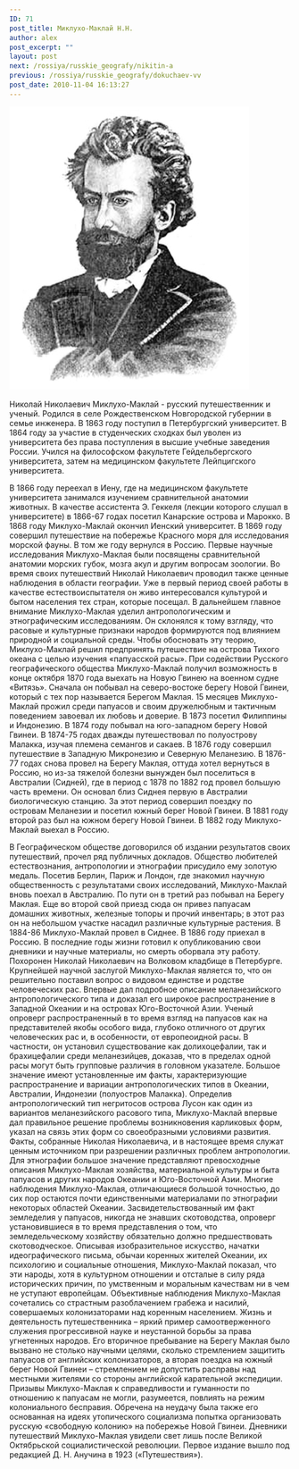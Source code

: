 ```yaml
---
ID: 71
post_title: Миклухо-Маклай Н.Н.
author: alex
post_excerpt: ""
layout: post
next: /rossiya/russkie_geografy/nikitin-a
previous: /rossiya/russkie_geografy/dokuchaev-vv
post_date: 2010-11-04 16:13:27
---
```


 

![](/img/book/609.jpg)

Николай Николаевич Миклухо-Маклай - русский путешественник и ученый. Родился в селе Рождественском Новгородской губернии в семье инженера. В 1863 году поступил в Петербургский университет. В 1864 году за участие в студенческих сходках был уволен из университета без права поступления в высшие учебные заведения России. Учился на философском факультете Гейдельбергского университета, затем на медицинском факультете Лейпцигского университета.
  
В 1866 году переехал в Иену, где на медицинском факультете университета занимался изучением сравнительной анатомии животных. В качестве ассистента Э. Геккеля (лекции которого слушал в университете) в 1866-67 годах посетил Канарские острова и Марокко. В 1868 году Миклухо-Маклай окончил Иенский университет. В 1869 году совершил путешествие на побережье Красного моря для исследования морской фауны. В том же году вернулся в Россию.
Первые научные исследования Миклухо-Маклая были посвящены сравнительной анатомии морских губок, мозга акул и другим вопросам зоологии. Во время своих путешествий Николай Николаевич проводил также ценные наблюдения в области географии. Уже в первый период своей работы в качестве естествоиспытателя он живо интересовался культурой и бытом населения тех стран, которые посещал. 
В дальнейшем главное внимание Миклухо-Маклая уделил антропологическим и этнографическим исследованиям. Он склонялся к тому взгляду, что расовые и культурные признаки народов формируются под влиянием природной и социальной среды. Чтобы обосновать эту теорию, Миклухо-Маклай решил предпринять путешествие на острова Тихого океана с целью изучения «папуасской расы». При содействии Русского географического общества Миклухо-Маклай получил возможность в конце октября 1870 года выехать на Новую Гвинею на военном судне «Витязь». Сначала он побывал на северо-востоке берегу Новой Гвинеи, который с тех пор называется Берегом Маклая. 15 месяцев Миклухо-Маклай прожил среди папуасов и своим дружелюбным и тактичным поведением завоевал их любовь и доверие. 
В 1873 посетил Филиппины и Индонезию. В 1874 году побывал на юго-западном берегу Новой Гвинеи. В 1874-75 годах дважды путешествовал по полуострову Малакка, изучая племена семангов и сакаев. В 1876 году совершил путешествие в Западную Микронезию и Северную Меланезию. В 1876-77 годах снова провел на Берегу Маклая, оттуда хотел вернуться в Россию, но из-за тяжелой болезни вынужден был поселиться в Австралии (Сидней), где в период с 1878 по 1882 год провел большую часть времени. Он основал близ Сиднея первую в Австралии биологическую станцию. За этот период совершил поездку по островам Меланезии и посетил южный берег Новой Гвинеи. В 1881 году второй раз был на южном берегу Новой Гвинеи. В 1882 году Миклухо-Маклай выехал в Россию.  
  
В Географическом обществе договорился об издании результатов своих путешествий, прочел ряд публичных докладов. Общество любителей естествознания, антропологии и этнографии присудило ему золотую медаль. Посетив Берлин, Париж и Лондон, где знакомил научную общественность с результатами своих исследований, Миклухо-Маклай вновь поехал в Австралию. По пути он в третий раз побывал на Берегу Маклая. Еще во второй свой приезд сюда он привез папуасам домашних животных, железные топоры и прочий инвентарь; в этот раз он на небольшом участке насадил различные культурные растения. В 1884-86 Миклухо-Маклай провел в Сиднее. В 1886 году приехал в Россию. В последние годы жизни готовил к опубликованию свои дневники и научные материалы, но смерть оборвала эту работу. Похоронен Николай Николаевич на Волковом кладбище в Петербурге.
Крупнейшей научной заслугой Миклухо-Маклая является то, что он решительно поставил вопрос о видовом единстве и родстве человеческих рас. Впервые дал подробное описание меланезийского антропологического типа и доказал его широкое распространение в Западной Океании и на островах Юго-Восточной Азии. Ученый опроверг распространенный в то время взгляд на папуасов как на представителей якобы особого вида, глубоко отличного от других человеческих рас и, в особенности, от европеоидной расы. В частности, он установил существование как долихоцефалии, так и брахицефалии среди меланезийцев, доказав, что в пределах одной расы могут быть групповые различия в головном указателе. Большое значение имеют установленные им факты, характеризующие распространение и вариации антропологических типов в Океании, Австралии, Индонезии (полуостров Малакка). Определив антропологический тип негритосов острова Лусон как один из вариантов меланезийского расового типа, Миклухо-Маклай впервые дал правильное решение проблемы возникновения карликовых форм, указал на связь этих форм со своеобразными условиями развития. Факты, собранные Николая Николаевича, и в настоящее время служат ценным источником при разрешении различных проблем антропологии.
Для этнографии большое значение представляют превосходные описания Миклухо-Маклая хозяйства, материальной культуры и быта папуасов и других народов Океании и Юго-Восточной Азии. Многие наблюдения Миклухо-Маклая, отличающиеся большой точностью, до сих пор остаются почти единственными материалами по этнографии некоторых областей Океании.
Засвидетельствованный им факт земледелия у папуасов, никогда не знавших скотоводства, опроверг установившиеся в то время представления о том, что земледельческому хозяйству обязательно должно предшествовать скотоводческое. Описывая изобразительное искусство, начатки идеографического письма, обычаи коренных жителей Океании, их психологию и социальные отношения, Миклухо-Маклай показал, что эти народы, хотя в культурном отношении и отсталые в силу ряда исторических причин, по умственным и моральным качествам ни в чем не уступают европейцам.
Объективные наблюдения Миклухо-Маклая сочетались со страстным разоблачением грабежа и насилий, совершаемых колонизаторами над коренным населением. Жизнь и деятельность путешественника – яркий пример самоотверженного служения прогрессивной науке и неустанной борьбы за права угнетенных народов. Его вторичное пребывание на Берегу Маклая было вызвано не столько научными целями, сколько стремлением защитить папуасов от английских колонизаторов, а вторая поездка на южный берег Новой Гвинеи – стремлением не допустить расправы над местными жителями со стороны английской карательной экспедиции. Призывы Миклухо-Маклая к справедливости и гуманности по отношению к папуасам не могли, разумеется, повлиять на режим колониального бесправия. Обречена на неудачу была также его основанная на идеях утопического социализма попытка организовать русскую «свободную колонию» на побережье Новой Гвинеи.
Дневники путешествий Миклухо-Маклая увидели свет лишь после Великой Октябрьской социалистической революции. Первое издание вышло под редакцией Д. Н. Анучина в 1923 («Путешествия»). 